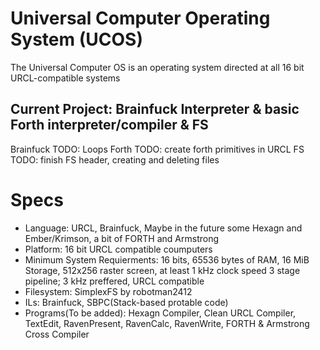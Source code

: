 # Universal Computer Operating System (UCOS)
The Universal Computer OS is an operating system directed at all 16 bit URCL-compatible systems

## Current Project: Brainfuck Interpreter & basic Forth interpreter/compiler & FS
Brainfuck TODO: Loops
Forth TODO: create forth primitives in URCL
FS TODO: finish FS header, creating and deleting files

# Specs
- Language: URCL, Brainfuck, Maybe in the future some Hexagn and Ember/Krimson, a bit of FORTH and Armstrong
- Platform: 16 bit URCL compatible coumputers
- Minimum System Requierments: 16 bits, 65536 bytes of RAM, 16 MiB Storage, 512x256 raster screen, at least 1 kHz clock speed 3 stage pipeline; 3 kHz preffered, URCL compatible
- Filesystem: SimplexFS by robotman2412
- ILs: Brainfuck, SBPC(Stack-based protable code)
- Programs(To be added): Hexagn Compiler, Clean URCL Compiler, TextEdit, RavenPresent, RavenCalc, RavenWrite, FORTH & Armstrong Cross Compiler
